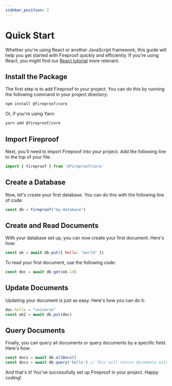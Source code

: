 ```yaml
---
sidebar_position: 2
---
```


# Quick Start

Whether you're using React or another JavaScript framework, this guide will help you get started with Fireproof quickly and efficiently. If you're using React, you might find our [React tutorial](/docs/react-tutorial) more relevant.

## Install the Package

The first step is to add Fireproof to your project. You can do this by running the following command in your project directory:

```bash
npm install @fireproof/core
```

Or, if you're using Yarn:

```bash
yarn add @fireproof/core
```

## Import Fireproof

Next, you'll need to import Fireproof into your project. Add the following line to the top of your file:

```js
import { fireproof } from '@fireproof/core'
```

## Create a Database

Now, let's create your first database. You can do this with the following line of code:

```js
const db = fireproof("my-database")
```

## Create and Read Documents

With your database set up, you can now create your first document. Here's how:

```js
const ok = await db.put({ hello: "world" })
```

To read your first document, use the following code:

```js
const doc = await db.get(ok.id)
```

## Update Documents

Updating your document is just as easy. Here's how you can do it:

```js
doc.hello = "universe"
const ok2 = await db.put(doc)
```

## Query Documents

Finally, you can query all documents or query documents by a specific field. Here's how:

```js
const docs = await db.allDocs()
const docs = await db.query('hello') // This will return documents with 'world' and 'universe'.
```

And that's it! You've successfully set up Fireproof in your project. Happy coding!
